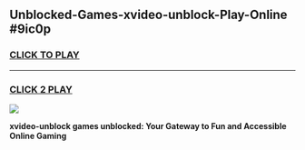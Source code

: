 
## Unblocked-Games-xvideo-unblock-Play-Online #9ic0p
<h3>
<a href="https://news.freeplayer.one?title=xvideo-unblock&ref=3">CLICK TO PLAY</a></h3>
<hr>

<h3>
<a href="https://news.freeplayer.one?title=xvideo-unblock&ref=3">CLICK 2 PLAY</a>
  
</h3>

<a href="https://news.freeplayer.one?title=xvideo-unblock&ref=3"><img src="https://clearcache.store/games.png"></a>


**xvideo-unblock games unblocked: Your Gateway to Fun and Accessible Online Gaming**

